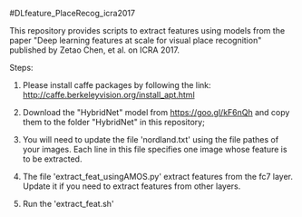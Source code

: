#DLfeature_PlaceRecog_icra2017

This repository provides scripts to extract features using models from the paper "Deep learning features at scale for visual place recognition" published by Zetao Chen, et al. on ICRA 2017. 

Steps:
1) Please install caffe packages by following the link: http://caffe.berkeleyvision.org/install_apt.html 

2) Download the "HybridNet" model from https://goo.gl/kF6nQh and copy them to the folder "HybridNet" in this repository;

3) You will need to update the file 'nordland.txt' using the file pathes of your images. Each line in this file specifies one image whose feature is to be extracted. 

4) The file 'extract_feat_usingAMOS.py' extract features from the fc7 layer. Update it if you need to extract features from other layers.

5) Run the 'extract_feat.sh'


